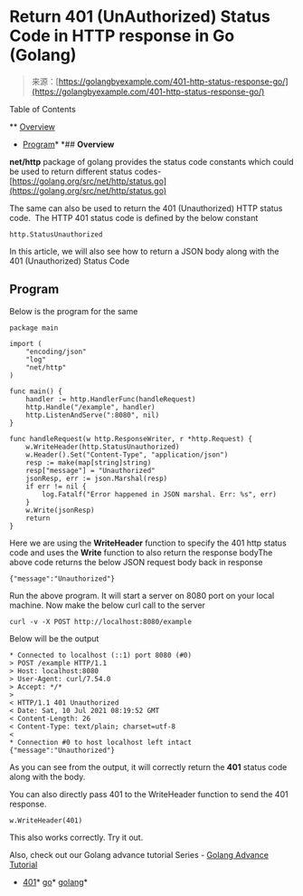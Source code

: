 <!--yml
category: 未分类
date: 2024-10-13 06:38:33
-->

# Return 401 (UnAuthorized) Status Code in HTTP response in Go (Golang)

> 来源：[https://golangbyexample.com/401-http-status-response-go/](https://golangbyexample.com/401-http-status-response-go/)

Table of Contents

 **   [Overview](#Overview "Overview")
*   [Program](#Program "Program")*  *## **Overview**

**net/http** package of golang provides the status code constants which could be used to return different status codes- [https://golang.org/src/net/http/status.go](https://golang.org/src/net/http/status.go)

The same can also be used to return the 401 (Unauthorized) HTTP status code.  The HTTP 401 status code is defined by the below constant

```
http.StatusUnauthorized
```

In this article, we will also see how to return a JSON body along with the 401 (Unauthorized) Status Code

## **Program**

Below is the program for the same

```
package main

import (
	"encoding/json"
	"log"
	"net/http"
)

func main() {
	handler := http.HandlerFunc(handleRequest)
	http.Handle("/example", handler)
	http.ListenAndServe(":8080", nil)
}

func handleRequest(w http.ResponseWriter, r *http.Request) {
	w.WriteHeader(http.StatusUnauthorized)
	w.Header().Set("Content-Type", "application/json")
	resp := make(map[string]string)
	resp["message"] = "Unauthorized"
	jsonResp, err := json.Marshal(resp)
	if err != nil {
		log.Fatalf("Error happened in JSON marshal. Err: %s", err)
	}
	w.Write(jsonResp)
	return
}
```

Here we are using the **WriteHeader** function to specify the 401 http status code and uses the **Write** function to also return the response bodyThe above code returns the below JSON request body back in response

```
{"message":"Unauthorized"}
```

Run the above program. It will start a server on 8080 port on your local machine. Now make the below curl call to the server

```
curl -v -X POST http://localhost:8080/example
```

Below will be the output

```
* Connected to localhost (::1) port 8080 (#0)
> POST /example HTTP/1.1
> Host: localhost:8080
> User-Agent: curl/7.54.0
> Accept: */*
> 
< HTTP/1.1 401 Unauthorized
< Date: Sat, 10 Jul 2021 08:19:52 GMT
< Content-Length: 26
< Content-Type: text/plain; charset=utf-8
< 
* Connection #0 to host localhost left intact
{"message":"Unauthorized"}
```

As you can see from the output, it will correctly return the **401** status code along with the body.

You can also directly pass 401 to the WriteHeader function to send the 401 response.

```
w.WriteHeader(401)
```

This also works correctly. Try it out.

Also, check out our Golang advance tutorial Series - [Golang Advance Tutorial](https://golangbyexample.com/golang-comprehensive-tutorial/)

*   [401](https://golangbyexample.com/tag/401/)*   [go](https://golangbyexample.com/tag/go/)*   [golang](https://golangbyexample.com/tag/golang/)*